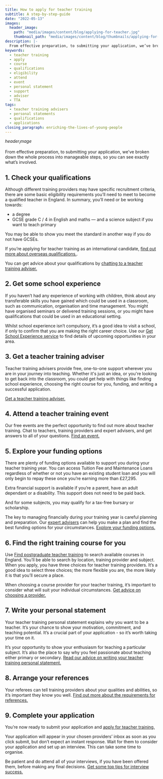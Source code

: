 ```yaml
---
title: How to apply for teacher training
subtitle: A step-by-step-guide
date: "2022-05-13"
images:
  header_image:
    path: "media/images/content/blog/applying-for-teacher.jpg"
    thumbnail_path: "media/images/content/blog/thumbnails/applying-for-teacher.jpg"
description: |-
  From effective preparation, to submitting your application, we’ve broken down the whole process into manageable steps, so you can see exactly what’s involved.
keywords:
  - teacher training
  - apply
  - course
  - qualifications
  - eligibility
  - attend
  - event
  - personal statement
  - support
  - adviser
  - TTA
tags:
  - teacher training advisers
  - personal statements
  - qualifications
  - applications
closing_paragraph: enriching-the-lives-of-young-people
---
```


$header_image$

From effective preparation, to submitting your application, we’ve broken down the whole process into manageable steps, so you can see exactly what’s involved.

## 1. Check your qualifications

Although different training providers may have specific recruitment criteria, there are some basic eligibility requirements you’ll need to meet to become a qualified teacher in England. In summary, you’ll need or be working towards:

* a degree
* GCSE grade C / 4 in English and maths — and a science subject if you want to teach primary

You may be able to show you meet the standard in another way if you do not have GCSEs.

If you’re applying for teacher training as an international candidate, [find out more about overseas qualifications.](/train-to-teach-in-england-as-an-international-student).

You can get advice about your qualifications by [chatting to a teacher training adviser.](/teacher-training-advisers)

## 2. Get some school experience

If you haven’t had any experience of working with children, think about any transferable skills you have gained which could be used in a classroom, such as communication, organisation and time management. You might have organised seminars or delivered training sessions, or you might have qualifications that could be used in an educational setting.

Whilst school experience isn’t compulsory, it’s a good idea to visit a school, if only to confirm that you are making the right career choice. Use our [Get School Experience service](https://schoolexperience.education.gov.uk/) to find details of upcoming opportunities in your area.

## 3.	Get a teacher training adviser

Teacher training advisers provide free, one-to-one support wherever you are in your journey into teaching. Whether it's just an idea, or you're looking to get back into the classroom, you could get help with things like finding school experience, choosing the right course for you, funding, and writing a successful application.

[Get a teacher training adviser.](https://adviser-getintoteaching.education.gov.uk/)

## 4.	Attend a teacher training event

Our free events are the perfect opportunity to find out more about teacher training. Chat to teachers, training providers and expert advisers, and get answers to all of your questions. [Find an event.](/events)

## 5.	Explore your funding options

There are plenty of funding options available to support you during your teacher training year. You can access Tuition Fee and Maintenance Loans regardless of whether or not you have an existing student loan and you will only begin to repay these once you’re earning more than £27,295.

Extra financial support is available if you’re a parent, have an adult dependant or a disability. This support does not need to be paid back.

And for some subjects, you may qualify for a tax-free bursary or scholarship.

The key to managing financially during your training year is careful planning and preparation. Our [expert advisers](https://adviser-getintoteaching.education.gov.uk/) can help you make a plan and find the best funding options for your circumstances. [Explore your funding options.](/funding-your-training)

## 6.	Find the right training course for you

Use [Find postgraduate teacher training](https://www.find-postgraduate-teacher-training.service.gov.uk/) to search available courses in England. You’ll be able to search by location, training provider and subject. When you apply, you have three choices for teacher training providers. It’s a good idea to select three choices; the more flexible you are, the more likely it is that you’ll secure a place.

When choosing a course provider for your teacher training, it’s important to consider what will suit your individual circumstances. [Get advice on choosing a provider.](/blog/choosing-the-right-teacher-training-course-provider)

## 7.	Write your personal statement

Your teacher training personal statement explains why you want to be a teacher. It’s your chance to show your motivation, commitment, and teaching potential. It’s a crucial part of your application - so it’s worth taking your time on it.

It’s your opportunity to show your enthusiasm for teaching a particular subject. It’s also the place to say why you feel passionate about teaching either primary or secondary. [Read our advice on writing your teacher training personal statement.](/tips-on-applying-for-teacher-training#writing-your-teacher-training-personal-statement)

## 8.	Arrange your references

Your referees can tell training providers about your qualities and abilities, so it’s important they know you well. [Find out more about the requirements for references.](/tips-on-applying-for-teacher-training#choose-your-referees)

## 9.	Complete your application

You’re now ready to submit your application and [apply for teacher training.](https://www.gov.uk/apply-for-teacher-training)

Your application will appear in your chosen providers’ inbox as soon as you click submit, but don’t expect an instant response. Wait for them to consider your application and set up an interview. This can take some time to organise.

Be patient and do attend all of your interviews, if you have been offered them, before making any final decisions. [Get some top tips for interview success.](/blog/11-top-tips-for-interview-success)

